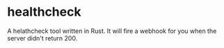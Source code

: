 # healthcheck
A helathcheck tool written in Rust. It will fire a webhook for you when the server didn't return 200.
